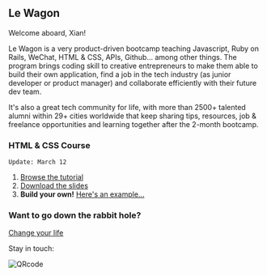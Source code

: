 ## Le Wagon

Welcome aboard, Xian!

Le Wagon is a very product-driven bootcamp teaching Javascript, Ruby on Rails, WeChat, HTML & CSS, APIs, Github… among other things. The program brings coding skill to creative entrepreneurs to make them able to build their own application, find a job in the tech industry (as junior developer or product manager) and collaborate efficiently with their future dev team.

It's also a great tech community for life, with more than 2500+ talented alumni within 29+ cities worldwide that keep sharing tips, resources, job & freelance opportunities and learning together after the 2-month bootcamp.

### HTML & CSS Course

`Update: March 12`

1. [Browse the tutorial](https://tgenaitay.github.io/xian-one-day/)
2. [Download the slides](https://github.com/tgenaitay/xian-one-day/raw/gh-pages/Le%20Wagon%20-%20Landing%20page%20Workshop.pdf)
3. **Build your own!** [Here's an example...](https://tgenaitay.github.io/xnode-landing/)

### Want to go down the rabbit hole?

[Change your life](http://www.lewagon.com/chengdu)

Stay in touch:

![QRcode](https://tgenaitay.github.io/xian-one-day/images/QRCodeLeWagon.gif)

